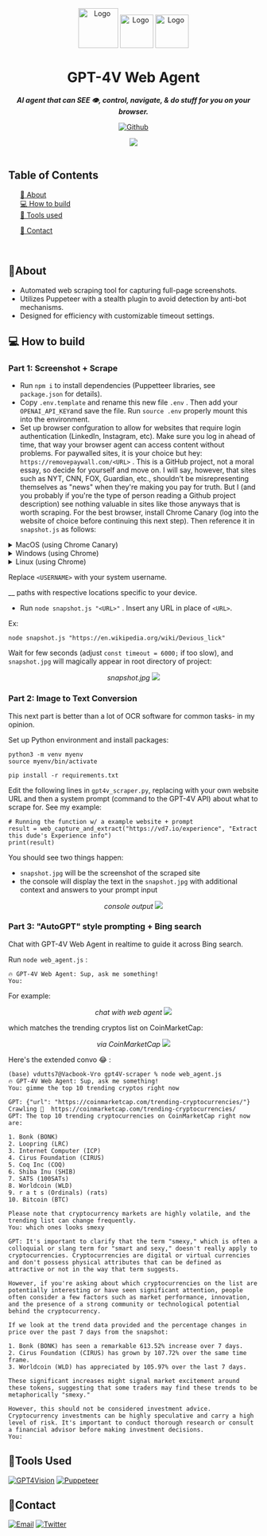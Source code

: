 <div align="center">


  <img src="https://res.cloudinary.com/dnz16usmk/image/upload/f_auto,q_auto/v1/vd7-website/gpt4v-logo" alt="Logo" width="80" height="80" />
  <img src="https://res.cloudinary.com/dnz16usmk/image/upload/f_auto,q_auto/v1/vd7-website/wikipedia-logo" alt="Logo" width="67" height="67"/>
   <img src="https://res.cloudinary.com/dnz16usmk/image/upload/f_auto,q_auto/v1/vd7-website/linkedin-logo" alt="Logo" width="67" height="67"/>

  <h1 align="center">
        GPT-4V Web Agent
    </h1>
    <p align="center"> 
        <i><b>AI agent that can SEE 👁️, control, navigate, & do stuff for you on your browser.</b></i>
        <br /> 
    </p>

[![Github][github]][github-url]

<img src="https://res.cloudinary.com/dnz16usmk/image/upload/f_auto,q_auto/v1/vd7-website/gpt4v-scraper"   />

 </div>

<br/>


## Table of Contents

  <ol>
    <a href="#about">📝 About</a><br/>
    <a href="#how-to-build">💻 How to build</a><br/>
    <a href="#tools-used">🔧 Tools used</a>
        <ul>
        </ul>
    <a href="#contact">👤 Contact</a>
  </ol>

<br/>

## 📝About

- Automated web scraping tool for capturing full-page screenshots.
- Utilizes Puppeteer with a stealth plugin to avoid detection by anti-bot mechanisms.
- Designed for efficiency with customizable timeout settings.


## 💻 How to build

### Part 1: Screenshot + Scrape
- Run `npm i` to install dependencies (Puppetteer libraries, see `package.json` for details).
- Copy `.env.template` and rename this new file `.env` . Then add your `OPENAI_API_KEY`and save the file. Run `source .env` properly mount this into the environment.
- Set up browser confguration to allow for websites that require login authentication (LinkedIn, Instagram, etc). Make sure you log in ahead of time, that way your browser agent can access content without problems. For paywalled sites, it is your choice but hey: `https://removepaywall.com/<URL>` . This is a GitHub project, not a moral essay, so decide for yourself and move on.  I will say, however, that sites such as NYT, CNN, FOX, Guardian, etc., shouldn't be misrepresenting themselves as "news" when they're making you pay for truth. But I (and you probably if you're the type of person reading a Github project description) see nothing valuable in sites like those anyways that is worth scraping. For the best browser, install Chrome Canary (log into the website of choice before continuing this next step). Then reference it in `snapshot.js` as follows:

<details>

<summary>
    MacOS (using Chrome Canary)
</summary>

```
executablePath: '/Applications/Google\ Chrome\ Canary.app/Contents/MacOS/Google\ Chrome\ Canary',

userDataDir: '/Users/<USERNAME>/Library/Application\ Support/Google/Chrome\ Canary/Default',
``` 
</details>

<details>

<summary>
    Windows (using Chrome)
</summary>

```
executablePath: 'C:/Program Files/Google/Chrome/Application/chrome.exe',

userDataDir: 'C:/Users/<USERNAME>/AppData/Local/Google/Chrome/User Data',
``` 
</details>

<details>

<summary>
    Linux (using Chrome)
</summary>

```
executablePath: '/usr/bin/google-chrome',

userDataDir: '/home/<USERNAME>/.config/google-chrome',
``` 
</details>

Replace `<USERNAME>` with your system username.

__ paths with respective locations specific to your device.

- Run `node snapshot.js "<URL>"` . Insert any URL in place of `<URL>`. 

Ex:
```
node snapshot.js "https://en.wikipedia.org/wiki/Devious_lick"
```
Wait for few seconds (adjust `const timeout = 6000;`  if too slow), and  `snapshot.jpg` will magically appear in root directory of project:

<div align="center">
    <i>snapshot.jpg</i>
    <img src="https://res.cloudinary.com/dnz16usmk/image/upload/f_auto,q_auto/v1/vd7-website/snapshot-deviouslick"   />
</div>


### Part 2: Image to Text Conversion 

This next part is better than a lot of OCR software for common tasks- in my opinion.

Set up Python environment and install packages:
```
python3 -m venv myenv
source myenv/bin/activate
```

```
pip install -r requirements.txt
```



Edit the following lines in `gpt4v_scraper.py`, replacing with your own website URL and then a system prompt (command to the GPT-4V API) about what to scrape for. See my example:

```
# Running the function w/ a example website + prompt
result = web_capture_and_extract("https://vd7.io/experience", "Extract this dude's Experience info")
print(result)
```
You should see two things happen:
- `snapshot.jpg` will be the screenshot of the scraped site
- the console will display the text in the `snapshot.jpg` with additional context and answers to your prompt input

<div align="center">
    <i>console output</i>
    <img src="https://res.cloudinary.com/dnz16usmk/image/upload/f_auto,q_auto/v1/vd7-website/gpt4v_scraper-consolelog"   />
</div>



### Part 3: "AutoGPT" style prompting + Bing search 

Chat with GPT-4V Web Agent in realtime to guide it across Bing search.

Run `node web_agent.js` :
```
🔥 GPT-4V Web Agent: Sup, ask me something!
You: 
```
For example:

<div align="center">
    <i>chat with web agent</i>
    <img src="https://res.cloudinary.com/dnz16usmk/image/upload/f_auto,q_auto/v1/vd7-website/gpt4v_scraper-webagent"   />
</div>

which matches the trending cryptos list on CoinMarketCap:


<div align="center">
    <i>via CoinMarketCap</i>
    <img src="https://res.cloudinary.com/dnz16usmk/image/upload/f_auto,q_auto/v1/vd7-website/gpt4v_scraper-coinmarketcap"   />
</div>

Here's the extended convo 😂 :
```
(base) vdutts7@Vacbook-Vro gpt4V-scraper % node web_agent.js 
🔥 GPT-4V Web Agent: Sup, ask me something!
You: gimme the top 10 trending cryptos right now

GPT: {"url": "https://coinmarketcap.com/trending-cryptocurrencies/"}
Crawling 🐜  https://coinmarketcap.com/trending-cryptocurrencies/
GPT: The top 10 trending cryptocurrencies on CoinMarketCap right now are:

1. Bonk (BONK)
2. Loopring (LRC)
3. Internet Computer (ICP)
4. Cirus Foundation (CIRUS)
5. Coq Inc (COQ)
6. Shiba Inu (SHIB)
7. SATS (100SATs)
8. Worldcoin (WLD)
9. r a t s (Ordinals) (rats)
10. Bitcoin (BTC)

Please note that cryptocurrency markets are highly volatile, and the trending list can change frequently.
You: which ones looks smexy

GPT: It's important to clarify that the term "smexy," which is often a colloquial or slang term for "smart and sexy," doesn't really apply to cryptocurrencies. Cryptocurrencies are digital or virtual currencies and don't possess physical attributes that can be defined as attractive or not in the way that term suggests.

However, if you're asking about which cryptocurrencies on the list are potentially interesting or have seen significant attention, people often consider a few factors such as market performance, innovation, and the presence of a strong community or technological potential behind the cryptocurrency.

If we look at the trend data provided and the percentage changes in price over the past 7 days from the snapshot:

1. Bonk (BONK) has seen a remarkable 613.52% increase over 7 days.
2. Cirus Foundation (CIRUS) has grown by 107.72% over the same time frame.
3. Worldcoin (WLD) has appreciated by 105.97% over the last 7 days.

These significant increases might signal market excitement around these tokens, suggesting that some traders may find these trends to be metaphorically "smexy."

However, this should not be considered investment advice. Cryptocurrency investments can be highly speculative and carry a high level of risk. It's important to conduct thorough research or consult a financial advisor before making investment decisions.
You: 
```

## 🔧Tools Used

[![GPT4Vision][GPT4Vision]][GPT4Vision-url]
[![Puppeteer][puppeteer]][puppeteer-url]

## 👤Contact

<!-- Replace placeholders with your actual contact information -->
[![Email][email]][email-url]
[![Twitter][twitter]][twitter-url]

<!-- MARKDOWN LINKS & IMAGES -->
<!-- https://www.markdownguide.org/basic-syntax/#reference-style-links -->

[GPT4Vision]: https://img.shields.io/badge/OpenAI_GPT--4V-0058A0?style=for-the-badge&logo=openai&logoColor=white&color=4aa481
[GPT4Vision-url]: https://openai.com/research/gpt-4v-system-card
[puppeteer]: https://img.shields.io/badge/Puppeteer-40B5A4?style=for-the-badge&logo=Puppeteer&logoColor=white
[puppeteer-url]: https://pptr.dev/
[email]: https://img.shields.io/badge/me@vd7.io-FFCA28?style=for-the-badge&logo=Gmail&logoColor=00bbff&color=black
[email-url]: #
[github]: https://img.shields.io/badge/💻Github-000000?style=for-the-badge
[github-url]: https://github.com/vdutts7/gpt4v-scraper
[twitter]: https://img.shields.io/badge/Twitter-FFCA28?style=for-the-badge&logo=Twitter&logoColor=00bbff&color=black
[twitter-url]: https://twitter.com/vdutts7/
